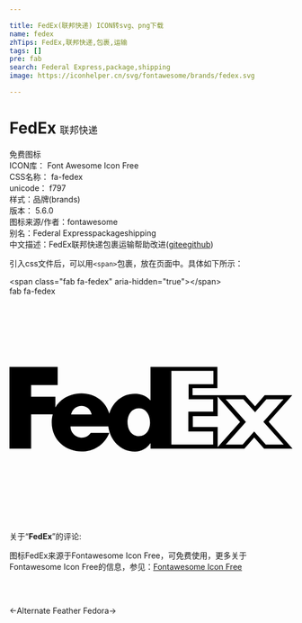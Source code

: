 ```yaml
---

title: FedEx(联邦快递) ICON转svg、png下载
name: fedex
zhTips: FedEx,联邦快递,包裹,运输
tags: []
pre: fab
search: Federal Express,package,shipping
image: https://iconhelper.cn/svg/fontawesome/brands/fedex.svg

---
```


# FedEx  <small style="font-size: 60%;font-weight: 100">联邦快递</small>


<div class="detail-page">
<p>
<span><span class="badge-success badge">免费图标</span> </span>
<br/>
<span>
ICON库：
<span class="badge-secondary badge">Font Awesome Icon Free</span> 
</span>
<br/>
<span>
CSS名称：
<span class="badge-secondary badge">fa-fedex</span> 
</span>
<br/>
<span>
unicode：
<span class="badge-secondary badge">f797</span> 
<copy-btn content='f797' btn-title=""></copy-btn>
<copy-btn :content='String.fromCodePoint(parseInt("f797", 16))' btn-title="复制U"></copy-btn>
</span><br/><span>样式：<span class="badge-light badge">品牌(brands)</span></span>
<br/>
<span>
版本：
<span class="badge-secondary badge">5.6.0</span> 
</span>
<br/>
<span>图标来源/作者：<span class="badge-light badge">fontawesome</span></span> 
<br/>
<span>别名：<span class="badge-light badge">Federal Express</span><span class="badge-light badge">package</span><span class="badge-light badge">shipping</span></span><br/><span class="zh-detail">中文描述：<span class="badge-primary badge">FedEx</span><span class="badge-primary badge">联邦快递</span><span class="badge-primary badge">包裹</span><span class="badge-primary badge">运输</span><span class="help-link"><span>帮助改进</span>(<a href="https://gitee.com/liuwave/icon-helper/edit/master/json/fontawesome/brands/fedex.json" target="_blank" rel="noopener noreferrer">gitee</a><a href="https://github.com/liuwave/icon-helper/edit/master/json/fontawesome/brands/fedex.json" target="_blank" rel="noopener noreferrer">github</a></span>)</span><br/>
</p>
</div>
<div class="alert alert-dark">
  <i class="fab fa-fedex fa-xs"></i>
  <i class="fab fa-fedex fa-sm"></i>
  <i class="fab fa-fedex fa-lg"></i>
  <i class="fab fa-fedex fa-2x"></i>
  <i class="fab fa-fedex fa-3x"></i>
  <i class="fab fa-fedex fa-5x"></i>
  <i class="fab fa-fedex fa-7x"></i>
</div>
<div>
  <p>引入css文件后，可以用<code>&lt;span&gt;</code>包裹，放在页面中。具体如下所示：    
  </p>
  <div class="alert alert-primary" style="font-size: 14px">
    &lt;span class="fab fa-fedex" aria-hidden="true"&gt;&lt;/span&gt;
    <copy-btn content='<span class="fab fa-fedex" aria-hidden="true"></span>'></copy-btn>
  </div>
  <div class="alert alert-secondary">
    <i class="fab fa-fedex"
    style="font-size: 24px"
    aria-hidden="true"></i> fab fa-fedex
    <copy-btn content="fab fa-fedex" btn-title="复制图标名称"></copy-btn>
  </div>
</div>
<div id="svg" class="svg-wrap">
<svg xmlns="http://www.w3.org/2000/svg" viewBox="0 0 640 512"><path d="M586 284.5l53.3-59.9h-62.4l-21.7 24.8-22.5-24.8H414v-16h56.1v-48.1H318.9V236h-.5c-9.6-11-21.5-14.8-35.4-14.8-28.4 0-49.8 19.4-57.3 44.9-18-59.4-97.4-57.6-121.9-14v-24.2H49v-26.2h60v-41.1H0V345h49v-77.5h48.9c-1.5 5.7-2.3 11.8-2.3 18.2 0 73.1 102.6 91.4 130.2 23.7h-42c-14.7 20.9-45.8 8.9-45.8-14.6h85.5c3.7 30.5 27.4 56.9 60.1 56.9 14.1 0 27-6.9 34.9-18.6h.5V345h212.2l22.1-25 22.3 25H640l-54-60.5zm-446.7-16.6c6.1-26.3 41.7-25.6 46.5 0h-46.5zm153.4 48.9c-34.6 0-34-62.8 0-62.8 32.6 0 34.5 62.8 0 62.8zm167.8 19.1h-94.4V169.4h95v30.2H405v33.9h55.5v28.1h-56.1v44.7h56.1v29.6zm-45.9-39.8v-24.4h56.1v-44l50.7 57-50.7 57v-45.6h-56.1zm138.6 10.3l-26.1 29.5H489l45.6-51.2-45.6-51.2h39.7l26.6 29.3 25.6-29.3h38.5l-45.4 51 46 51.4h-40.5l-26.3-29.5z"/></svg>
</div>
<detail full-name='fa-fedex'></detail>
<div class="icon-detail__container">
<p>关于“<b>FedEx</b>”的评论:</p>
</div>
<Vssue title="关于“FedEx”的评论" />    
<div><p>图标FedEx来源于Fontawesome Icon Free，可免费使用，更多关于  Fontawesome Icon Free的信息，参见：<a target="_blank" href="https://iconhelper.cn/fontawesome.html">Fontawesome Icon Free</a>
</p></div>

<div style="padding:2rem 0 " class="page-nav"><p class="inner"><span class="prev">←<router-link to="/icon/solid/feather-alt.html">Alternate Feather</router-link></span> <span class="next"><router-link to="/icon/brands/fedora.html">Fedora</router-link>→</span></p></div>
